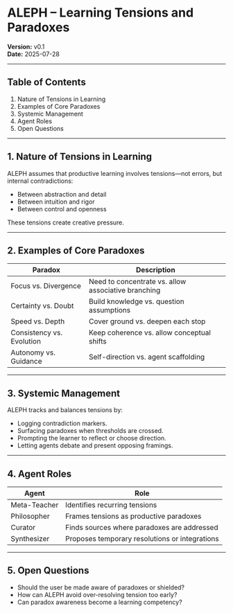 # ALEPH – Learning Tensions and Paradoxes

**Version:** v0.1  
**Date:** 2025-07-28

---

## Table of Contents
1. Nature of Tensions in Learning
2. Examples of Core Paradoxes
3. Systemic Management
4. Agent Roles
5. Open Questions

---

## 1. Nature of Tensions in Learning

ALEPH assumes that productive learning involves tensions—not errors, but internal contradictions:
- Between abstraction and detail
- Between intuition and rigor
- Between control and openness

These tensions create creative pressure.

---

## 2. Examples of Core Paradoxes

| Paradox | Description |
|---------|-------------|
| Focus vs. Divergence | Need to concentrate vs. allow associative branching |
| Certainty vs. Doubt | Build knowledge vs. question assumptions |
| Speed vs. Depth | Cover ground vs. deepen each stop |
| Consistency vs. Evolution | Keep coherence vs. allow conceptual shifts |
| Autonomy vs. Guidance | Self-direction vs. agent scaffolding |

---

## 3. Systemic Management

ALEPH tracks and balances tensions by:
- Logging contradiction markers.
- Surfacing paradoxes when thresholds are crossed.
- Prompting the learner to reflect or choose direction.
- Letting agents debate and present opposing framings.

---

## 4. Agent Roles

| Agent | Role |
|-------|------|
| Meta-Teacher | Identifies recurring tensions |
| Philosopher | Frames tensions as productive paradoxes |
| Curator | Finds sources where paradoxes are addressed |
| Synthesizer | Proposes temporary resolutions or integrations |

---

## 5. Open Questions

- Should the user be made aware of paradoxes or shielded?
- How can ALEPH avoid over-resolving tension too early?
- Can paradox awareness become a learning competency?

